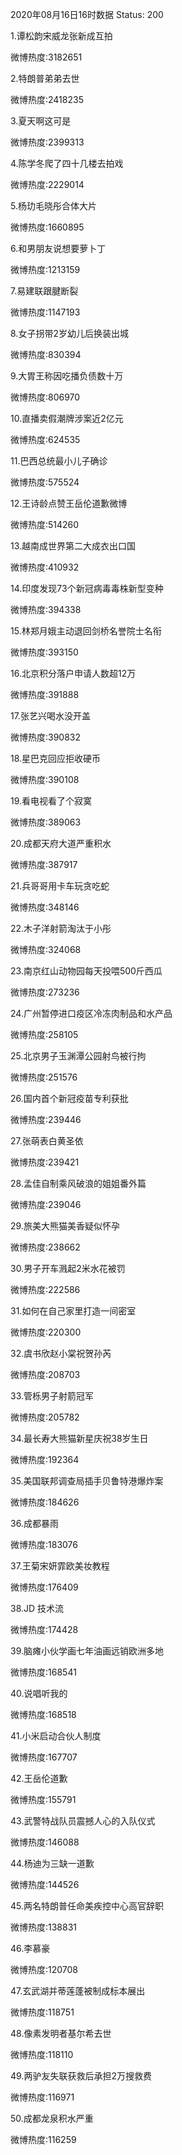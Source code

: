 2020年08月16日16时数据
Status: 200

1.谭松韵宋威龙张新成互拍

微博热度:3182651

2.特朗普弟弟去世

微博热度:2418235

3.夏天啊这可是

微博热度:2399313

4.陈学冬爬了四十几楼去拍戏

微博热度:2229014

5.杨玏毛晓彤合体大片

微博热度:1660895

6.和男朋友说想要萝卜丁

微博热度:1213159

7.易建联跟腱断裂

微博热度:1147193

8.女子拐带2岁幼儿后换装出城

微博热度:830394

9.大胃王称因吃播负债数十万

微博热度:806970

10.直播卖假潮牌涉案近2亿元

微博热度:624535

11.巴西总统最小儿子确诊

微博热度:575524

12.王诗龄点赞王岳伦道歉微博

微博热度:514260

13.越南成世界第二大成衣出口国

微博热度:410932

14.印度发现73个新冠病毒毒株新型变种

微博热度:394338

15.林郑月娥主动退回剑桥名誉院士名衔

微博热度:393150

16.北京积分落户申请人数超12万

微博热度:391888

17.张艺兴喝水没开盖

微博热度:390832

18.星巴克回应拒收硬币

微博热度:390108

19.看电视看了个寂寞

微博热度:389063

20.成都天府大道严重积水

微博热度:387917

21.兵哥哥用卡车玩贪吃蛇

微博热度:348146

22.木子洋射箭淘汰于小彤

微博热度:324068

23.南京红山动物园每天投喂500斤西瓜

微博热度:273236

24.广州暂停进口疫区冷冻肉制品和水产品

微博热度:258105

25.北京男子玉渊潭公园射鸟被行拘

微博热度:251576

26.国内首个新冠疫苗专利获批

微博热度:239446

27.张萌表白黄圣依

微博热度:239421

28.孟佳自制乘风破浪的姐姐番外篇

微博热度:239046

29.旅美大熊猫美香疑似怀孕

微博热度:238662

30.男子开车溅起2米水花被罚

微博热度:222586

31.如何在自己家里打造一间密室

微博热度:220300

32.虞书欣赵小棠祝贺孙芮

微博热度:208703

33.管栎男子射箭冠军

微博热度:205782

34.最长寿大熊猫新星庆祝38岁生日

微博热度:192364

35.美国联邦调查局插手贝鲁特港爆炸案

微博热度:184626

36.成都暴雨

微博热度:183076

37.王菊宋妍霏欧美妆教程

微博热度:176409

38.JD 技术流

微博热度:174428

39.脑瘫小伙学画七年油画远销欧洲多地

微博热度:168541

40.说唱听我的

微博热度:168518

41.小米启动合伙人制度

微博热度:167707

42.王岳伦道歉

微博热度:155791

43.武警特战队员震撼人心的入队仪式

微博热度:146088

44.杨迪为三缺一道歉

微博热度:144526

45.两名特朗普任命美疾控中心高官辞职

微博热度:138831

46.李慕豪

微博热度:120708

47.玄武湖并蒂莲蓬被制成标本展出

微博热度:118751

48.像素发明者基尔希去世

微博热度:118110

49.两驴友失联获救后承担2万搜救费

微博热度:116971

50.成都龙泉积水严重

微博热度:116259

